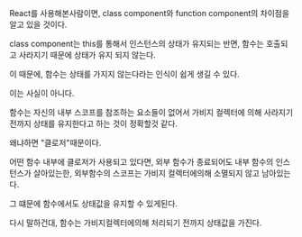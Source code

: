 React를 사용해본사람이면, class component와 function component의 차이점을 알고 있을 것이다.

class component는 this를 통해서 인스턴스의 상태가 유지되는 반면, 함수는 호출되고 사라지기 때문에 상태가 유지 되지 않는다.

이 때문에, 함수는 상태를 가지지 않는다라는 인식이 쉽게 생길 수 있다.

이는 사실이 아니다.

함수는 자신의 내부 스코프를 참조하는 요소들이 없어서 가비지 컬렉터에 의해 사라지기 전까지 상태를 유지한다고 하는 것이 정확할것 같다.

왜냐하면 "클로저"때문이다.

어떤 함수 내부에 클로저가 사용되고 있다면, 외부 함수가 종료되어도 내부 함수의 인스턴스가 살아있는한, 외부함수의 스코프는 가비지 컬렉터에의해 소멸되지 않고 남아있는다.

그 떄문에 함수에서도 상태값을 유지할 수 있게된다.

다시 말하건대, 함수는 가비지컬렉터에의해 처리되기 전까지 상태값을 가진다.
